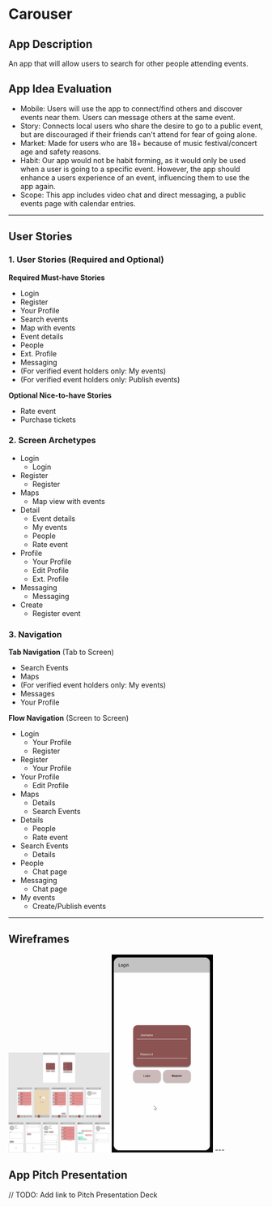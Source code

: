 # Carouser

## App Description
An app that will allow users to search for other people attending events.

## App Idea Evaluation

- Mobile: Users will use the app to connect/find others and discover events near them. Users can message others at the same event.
- Story: Connects local users who share the desire to go to a public event, but are discouraged if their friends can't attend for fear of going alone.
- Market: Made for users who are 18+ because of music festival/concert age and safety reasons.
- Habit: Our app would not be habit forming, as it would only be used when a user is going to a specific event. However, the app should enhance a users experience of an event, influencing them to use the app again.
- Scope: This app includes video chat and direct messaging, a public events page with calendar entries.

---

## User Stories

### 1. User Stories (Required and Optional)

**Required Must-have Stories**

 * Login
 * Register
 * Your Profile
 * Search events
 * Map with events
 * Event details
 * People
 * Ext. Profile
 * Messaging
 * (For verified event holders only: My events)
 * (For verified event holders only: Publish events)

**Optional Nice-to-have Stories**

 * Rate event
 * Purchase tickets

### 2. Screen Archetypes

 * Login
     * Login
 * Register
     * Register
 * Maps
     * Map view with events
 * Detail
     * Event details
     * My events
     * People
     * Rate event
 * Profile
     * Your Profile
     * Edit Profile
     * Ext. Profile
 * Messaging
     * Messaging
 * Create
     * Register event

### 3. Navigation

**Tab Navigation** (Tab to Screen)

 * Search Events
 * Maps
 * (For verified event holders only: My events)
 * Messages
 * Your Profile

**Flow Navigation** (Screen to Screen)

 * Login
     * Your Profile
     * Register
 * Register
     * Your Profile
 * Your Profile
     * Edit Profile
 * Maps
     * Details
     * Search Events
 * Details
     * People
     * Rate event
 * Search Events
     * Details
 * People
     * Chat page
 * Messaging
     * Chat page
 * My events
     * Create/Publish events
---

## Wireframes
<img src="https://github.com/Organization-54/repo-001/blob/master/Carouser.png" width=200>
<img src="https://github.com/Organization-54/repo-001/blob/master/Carouser.gif" width=200>
---

## App Pitch Presentation
// TODO: Add link to Pitch Presentation Deck
